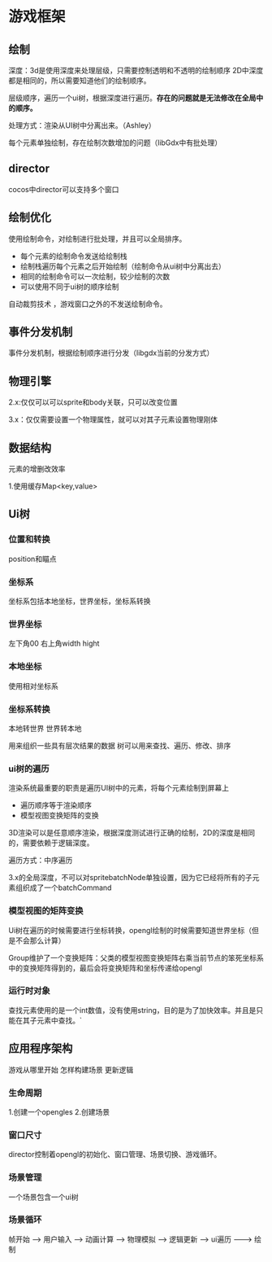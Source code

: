 # 游戏框架

## 绘制

深度：3d是使用深度来处理层级，只需要控制透明和不透明的绘制顺序   2D中深度都是相同的，所以需要知道他们的绘制顺序。


层级顺序，遍历一个ui树，根据深度进行遍历。**存在的问题就是无法修改在全局中的顺序。**

处理方式：渲染从UI树中分离出来。（Ashley）

每个元素单独绘制，存在绘制次数增加的问题（libGdx中有批处理）

## director

cocos中director可以支持多个窗口  

## 绘制优化

使用绘制命令，对绘制进行批处理，并且可以全局排序。

- 每个元素的绘制命令发送给绘制栈
- 绘制栈遍历每个元素之后开始绘制（绘制命令从ui树中分离出去）
- 相同的绘制命令可以一次绘制，较少绘制的次数
- 可以使用不同于ui树的顺序绘制


自动裁剪技术  ，游戏窗口之外的不发送绘制命令。


## 事件分发机制

事件分发机制，根据绘制顺序进行分发（libgdx当前的分发方式）


## 物理引擎

2.x:仅仅可以可以sprite和body关联，只可以改变位置

3.x：仅仅需要设置一个物理属性，就可以对其子元素设置物理刚体

## 数据结构

元素的增删改效率

1.使用缓存Map<key,value>


## Ui树

### 位置和转换

position和瞄点

### 坐标系

坐标系包括本地坐标，世界坐标，坐标系转换

### 世界坐标

左下角00 右上角width hight

### 本地坐标

使用相对坐标系

### 坐标系转换

本地转世界   世界转本地


用来组织一些具有层次结果的数据  树可以用来查找、遍历、修改、排序

### ui树的遍历

渲染系统最重要的职责是遍历UI树中的元素，将每个元素绘制到屏幕上
- 遍历顺序等于渲染顺序
- 模型视图变换矩阵的变换

3D渲染可以是任意顺序渲染，根据深度测试进行正确的绘制，2D的深度是相同的，需要依赖于逻辑深度。


遍历方式：中序遍历


3.x的全局深度，不可以对spritebatchNode单独设置，因为它已经将所有的子元素组织成了一个batchCommand

### 模型视图的矩阵变换

Ui树在遍历的时候需要进行坐标转换，opengl绘制的时候需要知道世界坐标（但是不会那么计算）

Group维护了一个变换矩阵：父类的模型视图变换矩阵右乘当前节点的笨死坐标系中的变换矩阵得到的，最后会将变换矩阵和坐标传递给opengl

### 运行时对象

查找元素使用的是一个int数值，没有使用string，目的是为了加快效率。并且是只能在其子元素中查找。`


## 应用程序架构

游戏从哪里开始   怎样构建场景 更新逻辑

### 生命周期

1.创建一个opengles
2.创建场景


### 窗口尺寸

director控制着opengl的初始化、窗口管理、场景切换、游戏循环。

### 场景管理

一个场景包含一个ui树

### 场景循环

帧开始 --> 用户输入 -->  动画计算 --> 物理模拟 --> 逻辑更新 -->  ui遍历  ---> 绘制
























